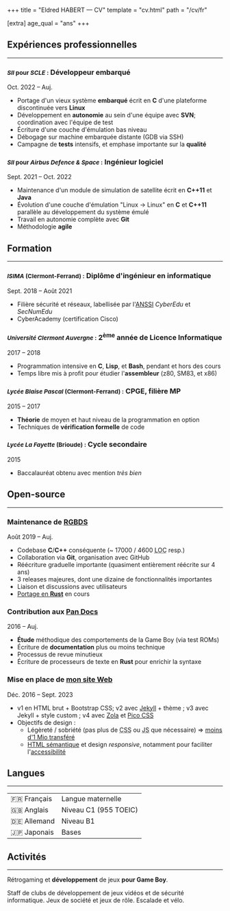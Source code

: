 +++
title = "Eldred HABERT — CV"
template = "cv.html"
path = "/cv/fr"

[extra]
age_qual = "ans"
+++

<section><div class="nobreak">

## Expériences professionnelles
<hr>

<hgroup>

### <small><i>SII</i> pour <i>SCLE</i> :</small> Développeur embarqué

<p><time datetime="2022-11">Oct.&nbsp;2022</time> – Auj.</p>
</hgroup>

- Portage d'un vieux système **embarqué** écrit en **C** d'une plateforme discontinuée vers **Linux**
- Développement en **autonomie** au sein d'une équipe avec **SVN**; coordination avec l'équipe de test
- Écriture d'une couche d'émulation bas niveau
- Débogage sur machine embarquée distante (GDB via SSH)
- Campagne de **tests** intensifs, et emphase importante sur la **qualité**

</div><div class="nobreak">
<hgroup>

### <small><i>SII</i> pour <i>Airbus Defence & Space</i> :</small> Ingénieur logiciel

<p><time datetime="2021-09">Sept. 2021</time> – <time datetime="2022-10">Oct. 2022</time></p>
</hgroup>

- Maintenance d'un module de simulation de satellite écrit en **C++11** et **Java**
- Évolution d'une couche d'émulation "Linux → Linux" en **C** et **C++11** parallèle au développement du système émulé
- Travail en autonomie complète avec **Git**
- Méthodologie **agile**

</div></section>
<section><div class="nobreak">

## Formation
<hr>

<hgroup>

### <small><i>ISIMA</i> (Clermont-Ferrand) :</small> Diplôme d'ingénieur en informatique

<p><time datetime="2018-09">Sept. 2018</time> – <time datetime="2021-08">Août 2021</time></p>
</hgroup>

- Filière sécurité et réseaux, labellisée par l'[ANSSI] *CyberEdu* et *SecNumEdu*
- CyberAcademy (certification Cisco)
<!--
- Projet sur l'analyse de vulnérabilités (pentesting) ; rapport rédigé en <span style="font-family: 'CMU Serif', cmr10, LMRoman10-Regular, 'Latin Modern Math', 'Nimbus Roman No9 L', 'Times New Roman', Times, serif;">L<span style="text-transform: uppercase; font-size: 0.75em; vertical-align: 0.25em; margin-left: -0.36em; margin-right: -0.15em; line-height: 1ex;">a</span>T<span style="text-transform: uppercase; vertical-align: -0.25em; margin-left: -0.1667em; margin-right: -0.125em; line-height: 1ex;">e</span>X</span>, présentation réalisée avec [reveal.js] (HTML + CSS)
-->

</div><div class="nobreak">
<hgroup>

### <small><i>Université Clermont Auvergne</i> :</small> 2<sup>ème</sup> année de Licence Informatique

<p><time>2017</time> – <time>2018</time></p>
</hgroup>

- Programmation intensive en **C**, **Lisp**, et **Bash**, pendant et hors des cours
- Temps libre mis à profit pour étudier l'**assembleur** (z80, SM83, et x86)

</div><div class="nobreak">
<hgroup>

### <small><i>Lycée Blaise Pascal</i> (Clermont-Ferrand) :</small> CPGE, filière MP

<p><time>2015</time> – <time>2017</time></p>
</hgroup>

- **Théorie** de moyen et haut niveau de la programmation en option
- Techniques de **vérification formelle** de code

</div><div class="nobreak">
<hgroup>

### <small><i>Lycée La Fayette</i> (Brioude) :</small> Cycle secondaire

<p><time>2015</time></p>
</hgroup>

- Baccalauréat obtenu avec mention *très bien*

</div></section>
<section><div class="nobreak">

## Open-source
<hr>

<hgroup>

### Maintenance de [RGBDS]

<p><time datetime="2019-08">Août&nbsp;2019</time> – Auj.</p>
</hgroup>

- Codebase **C**/**C++** conséquente (~ 17000 / 4600 <abbr title="lines of code">LOC</abbr> resp.)
- Collaboration via **Git**, organisation avec GitHub
- Réécriture graduelle importante (quasiment entièrement réécrite sur 4 ans)
- 3 releases majeures, dont une dizaine de fonctionnalités importantes
- Liaison et discussions avec utilisateurs
- [Portage en **Rust**][rsgbds] en cours

</div><div class="nobreak">
<hgroup>

### Contribution aux [Pan Docs]

<p><time>2016</time> – Auj.</p>
</hgroup>

- **Étude** méthodique des comportements de la Game Boy (via test ROMs)
- Écriture de **documentation** plus ou moins technique
- Processus de revue minutieux
- Écriture de processeurs de texte en **Rust** pour enrichir la syntaxe

</div><div class="nobreak">
<hgroup>

### Mise en place de [mon site Web]

<p><time datetime="2016-12">Déc.&nbsp;2016</time> – <time datetime="2023-09">Sept.&nbsp;2023</time></p>
</hgroup>

- v1 en HTML brut + Bootstrap CSS; v2 avec [Jekyll] + thème ; v3 avec Jekyll + style custom ; v4 avec [Zola] et [Pico CSS]
- Objectifs de design :
  - Légèreté / sobriété (pas plus de <abbr title="Cascading Style Sheets">CSS</abbr> ou <abbr title="JavaScript">JS</abbr> que nécessaire) ⇒ [moins d'1 Mio transféré](//1mb.club)
  - [HTML sémantique][semHTML] et design *responsive*, notamment pour faciliter l'[accessibilité][a11y]

</div></section>
<section><div class="nobreak">

## Langues
<hr>

<table>
<tr><td>🇫🇷 Français</td><td>Langue maternelle</td></tr>
<tr><td>🇬🇧 Anglais</td><td>Niveau C1 (955 TOEIC)</td></tr>
<tr><td>🇩🇪 Allemand</td><td>Niveau B1</td></tr>
<tr><td>🇯🇵 Japonais</td><td>Bases</td></tr>
</table>

</div>
</section>
<section><div class="nobreak">

## Activités
<hr>

Rétrogaming et **développement** de jeux **pour Game Boy**.

Staff de clubs de développement de jeux vidéos et de sécurité informatique.
Jeux de société et jeux de rôle.
Escalade et vélo.

</div>
</section>

[RGBDS]: //rgbds.gbdev.io
[rsgbds]: //github.com/ISSOtm/rsgbds
[Pan Docs]: //gbdev.io/pandocs
[mon site Web]: @/_index.md
[Jekyll]: //jekyllrb.com
[Zola]: //getzola.org
[semHTML]: //developer.mozilla.org/en-US/docs/Glossary/semantics#semantics_in_html
[a11y]: //developer.mozilla.org/en-US/docs/Web/Accessibility
[reveal.js]: //revealjs.com
[ANSSI]: //www.ssi.gouv.fr/
[Pico CSS]: //v2.picocss.com/docs
